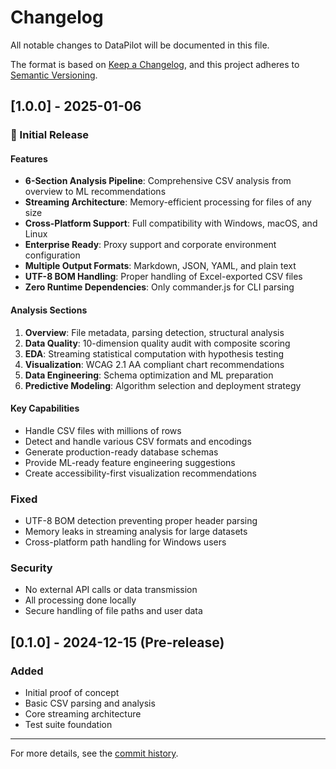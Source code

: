 # Changelog

All notable changes to DataPilot will be documented in this file.

The format is based on [Keep a Changelog](https://keepachangelog.com/en/1.0.0/),
and this project adheres to [Semantic Versioning](https://semver.org/spec/v2.0.0.html).

## [1.0.0] - 2025-01-06

### 🎉 Initial Release

#### Features
- **6-Section Analysis Pipeline**: Comprehensive CSV analysis from overview to ML recommendations
- **Streaming Architecture**: Memory-efficient processing for files of any size
- **Cross-Platform Support**: Full compatibility with Windows, macOS, and Linux
- **Enterprise Ready**: Proxy support and corporate environment configuration
- **Multiple Output Formats**: Markdown, JSON, YAML, and plain text
- **UTF-8 BOM Handling**: Proper handling of Excel-exported CSV files
- **Zero Runtime Dependencies**: Only commander.js for CLI parsing

#### Analysis Sections
1. **Overview**: File metadata, parsing detection, structural analysis
2. **Data Quality**: 10-dimension quality audit with composite scoring
3. **EDA**: Streaming statistical computation with hypothesis testing
4. **Visualization**: WCAG 2.1 AA compliant chart recommendations
5. **Data Engineering**: Schema optimization and ML preparation
6. **Predictive Modeling**: Algorithm selection and deployment strategy

#### Key Capabilities
- Handle CSV files with millions of rows
- Detect and handle various CSV formats and encodings
- Generate production-ready database schemas
- Provide ML-ready feature engineering suggestions
- Create accessibility-first visualization recommendations

### Fixed
- UTF-8 BOM detection preventing proper header parsing
- Memory leaks in streaming analysis for large datasets
- Cross-platform path handling for Windows users

### Security
- No external API calls or data transmission
- All processing done locally
- Secure handling of file paths and user data

## [0.1.0] - 2024-12-15 (Pre-release)

### Added
- Initial proof of concept
- Basic CSV parsing and analysis
- Core streaming architecture
- Test suite foundation

---

For more details, see the [commit history](https://github.com/Mrassimo/datapilot/commits/main).